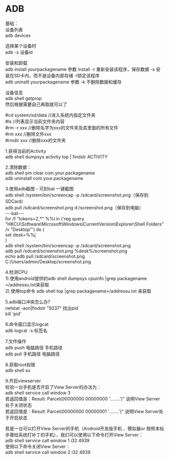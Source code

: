 # ADB

基础：  
设备列表  
adb devices  
  
选择某个设备时  
adb -s 设备id  

安装和卸载  
adb install yourpackagename  参数 install -r 重新安装该程序，保存数据 -s 安装在SD卡内，而不是设备内部存储 -l锁定该程序  
adb uninstll yourpackagename  参数 -k 不删除数据和缓存    

设备信息  
adb shell getprop  
然后根据需要自己再取就可以了  

#cd system/sd/data //进入系统内指定文件夹  
#ls //列表显示当前文件夹内容   
#rm -r xxx //删除名字为xxx的文件夹及其里面的所有文件   
#rm xxx //删除文件xxx   
#rmdir xxx //删除xxx的文件夹  



1.获得当前的Activity  
adb shell dumpsys activity top | findstr ACTIVITY  

2.清除数据：  
adb shell pm clear com.your.packagename  
adb uninstall com.your.packagename  

3.使用adb截图 - 可封bat 一键截图  
adb shell /system/bin/screencap -p /sdcard/screenshot.png（保存到SDCard）  
adb pull /sdcard/screenshot.png d:/screenshot.png（保存到电脑）  
---bat---  
for /f "tokens=2,*" %%i in ('reg query "HKCU\Software\Microsoft\Windows\CurrentVersion\Explorer\Shell Folders" /v   "Desktop"') do (  
set desk=%%j  
)  
adb shell /system/bin/screencap -p /sdcard/screenshot.png  
adb pull /sdcard/screenshot.png %desk%/screenshot.png  
echo adb pull /sdcard/screenshot.png C:/Users/admin/Desktop/screenshot.png  


4.检测CPU  
1).使用android提供的adb shell dumpsys cpuinfo |grep packagename >/addressu.txt来获取  
2).使用top命令 adb shell top |grep packagename>/addressu.txt 来获取  

5.adb端口冲突怎么办?  
netstat -aon|findstr "5037"   找出pid  
kill 'pid'  

6.命令窗口显示logcat  
adb logcat -s 标签名  

7.文件操作  
adb push 电脑路径 手机路径  
adb pull 手机路径 电脑路径  

8.获取root权限  
adb shell su

9.开启viewserver  
检验一台手机是否开启了View Server的办法为：  
adb shell service call window 3  
若返回值是：Result: Parcel(00000000 00000000 '........')" 说明View Server处于关闭状态  
若返回值是：Result: Parcel(00000000 00000001 '........')" 说明View Server处于开启状态  

若是一台可以打开View Server的手机（Android开发版手机 、模拟器or   按照本帖步骤给系统打补丁的手机），我们可以使用以下命令打开View Server：  
adb shell service call window 1 i32 4939  
使用以下命令关闭View Server：  
adb shell service call window 2 i32 4939  
   




